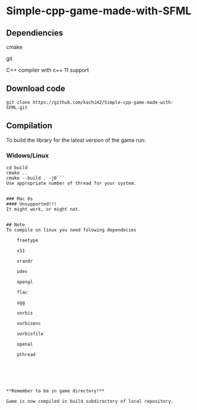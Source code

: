 # Simple-cpp-game-made-with-SFML

## Dependiencies

cmake

git

C++ compiler with c++ 11 support

## Download code

``` git clone https://github.com/kachim2/Simple-cpp-game-made-with-SFML.git ```
## Compilation
To build the library for the latest version of the game run:
### Widows/Linux
``` mkdir build 
cd build 
cmake .. 
cmake --build . -j8```
Use appropriate number of thread for your system.


### Mac Os
#### Unsupported!!!
It might work, or might not.


## Note
To compile on linux you need folowing dependecies

    freetype
    
    x11
    
    xrandr
    
    udev
    
    opengl
    
    flac
    
    ogg
    
    vorbis
    
    vorbisenc
    
    vorbisfile
    
    openal
    
    pthread






**Remember to be in game directory!**

Game is now compiled in build subdirectory of local repository.

